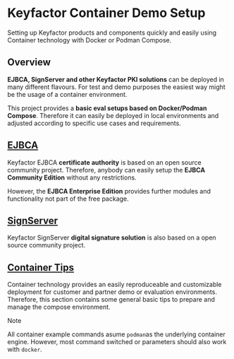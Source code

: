 # Keyfactor Container Demo Setup

Setting up Keyfactor products and components quickly and easily using Container technology with Docker or Podman Compose.

## Overview

**EJBCA, SignServer and other Keyfactor PKI solutions** can be deployed in many different flavours. For test and demo purposes the easiest way might be the usage of a container environment.

This project provides a **basic eval setups based on Docker/Podman Compose**. Therefore it can easily be deployed in local environments and adjusted according to specific use cases and requirements.


## [EJBCA](./ejbca/README.md)

Keyfactor EJBCA **certificate authority** is based on an open source community project. Therefore, anybody can easily setup the **EJBCA Community Edition** without any restrictions.

However, the **EJBCA Enterprise Edition** provides further modules and functionality not part of the free package.


## [SignServer](./signserver/README.md)

Keyfactor SignServer **digital signature solution** is also based on a open source community project.


## [Container Tips](./container/README.md)

Container technology provides an easily reproduceable and customizable deployment for customer and partner demo or evaluation environments. Therefore, this section contains some general basic tips to prepare and manage the compose environment.

> [!NOTE]
> All container example commands asume `podman`as the underlying container engine. However, most command switched or parameters should also work with `docker`.
